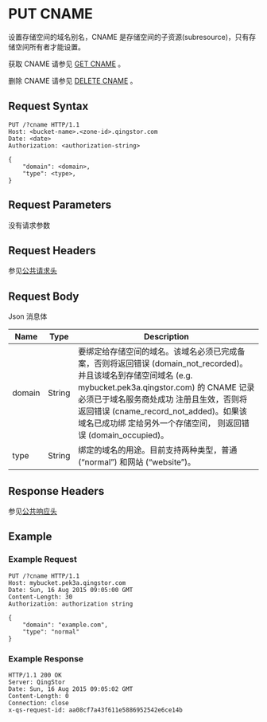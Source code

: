 ---
---

# PUT CNAME

设置存储空间的域名别名，CNAME 是存储空间的子资源(subresource)，只有存储空间所有者才能设置。

获取 CNAME 请参见 [GET CNAME](get_cname.html#object-storage-api-get-cname) 。

删除 CNAME 请参见 [DELETE CNAME](delete_cname.html#object-storage-api-delete-cname) 。

## Request Syntax

```http
PUT /?cname HTTP/1.1
Host: <bucket-name>.<zone-id>.qingstor.com
Date: <date>
Authorization: <authorization-string>

{
    "domain": <domain>,
    "type": <type>,
}
```

## Request Parameters

没有请求参数

## Request Headers

参见[公共请求头](../../common/common_header.html#请求头字段-request-header)

## Request Body

Json 消息体

| Name | Type | Description |
| --- | --- | --- |
| domain | String | 要绑定给存储空间的域名。该域名必须已完成备案，否则将返回错误 (domain_not_recorded)。并且该域名到存储空间域名 (e.g. mybucket.pek3a.qingstor.com) 的 CNAME 记录必须已于域名服务商处成功 注册且生效，否则将返回错误 (cname_record_not_added)。如果该域名已成功绑 定给另外一个存储空间， 则返回错误 (domain_occupied)。 |
| type | String | 绑定的域名的用途。目前支持两种类型，普通 (“normal”) 和网站 (“website”)。 |

## Response Headers

参见[公共响应头](../../common/common_header.html#响应头字段-request-header)

## Example

### Example Request

```http
PUT /?cname HTTP/1.1
Host: mybucket.pek3a.qingstor.com
Date: Sun, 16 Aug 2015 09:05:00 GMT
Content-Length: 30
Authorization: authorization string

{
    "domain": "example.com",
    "type": "normal"
}
```

### Example Response

```http
HTTP/1.1 200 OK
Server: QingStor
Date: Sun, 16 Aug 2015 09:05:02 GMT
Content-Length: 0
Connection: close
x-qs-request-id: aa08cf7a43f611e5886952542e6ce14b
```
